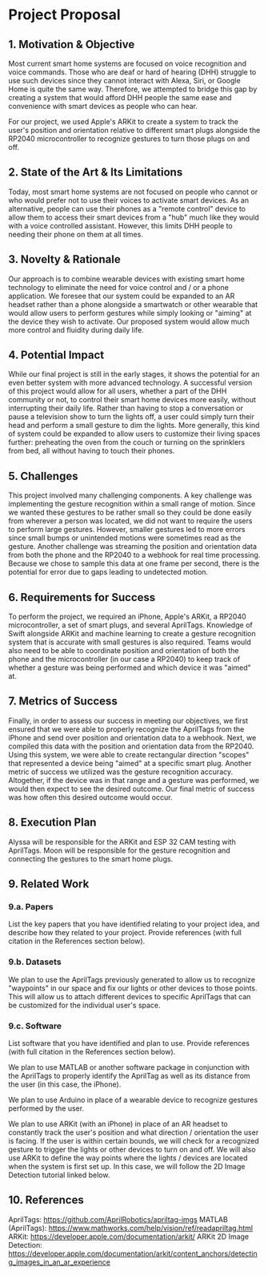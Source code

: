 # Project Proposal

## 1. Motivation & Objective

Most current smart home systems are focused on voice recognition and voice commands.  Those who are deaf or hard of hearing (DHH) struggle to use such devices since they cannot interact with Alexa, Siri, or Google Home is quite the same way.  Therefore, we attempted to bridge this gap by creating a system that would afford DHH people the same ease and convenience with smart devices as people who can hear.  

For our project, we used Apple's ARKit to create a system to track the user's position and orientation relative to different smart plugs alongside the RP2040 microcontroller to recognize gestures to turn those plugs on and off.


## 2. State of the Art & Its Limitations

Today, most smart home systems are not focused on people who cannot or who would prefer not to use their voices to activate smart devices.  As an alternative, people can use their phones as a "remote control" device to allow them to access their smart devices from a "hub" much like they would with a voice controlled assistant.  However, this limits DHH people to needing their phone on them at all times.   


## 3. Novelty & Rationale

Our approach is to combine wearable devices with existing smart home technology to eliminate the need for voice control and / or a phone application.  We foresee that our system could be expanded to an AR headset rather than a phone alongside a smartwatch or other wearable that would allow users to perform gestures while simply looking or "aiming" at the device they wish to activate.  Our proposed system would allow much more control and fluidity during daily life.


## 4. Potential Impact

While our final project is still in the early stages, it shows the potential for an even better system with more advanced technology.  A successful version of this project would allow for all users, whether a part of the DHH community or not, to control their smart home devices more easily, without interrupting their daily life.  Rather than having to stop a conversation or pause a television show to turn the lights off, a user could simply turn their head and perform a small gesture to dim the lights.  More generally, this kind of system could be expanded to allow users to customize their living spaces further: preheating the oven from the couch or turning on the sprinklers from bed, all without having to touch their phones. 


## 5. Challenges

This project involved many challenging components.  A key challenge was implementing the gesture recognition within a small range of motion.  Since we wanted these gestures to be rather small so they could be done easily from wherever a person was located, we did not want to require the users to perform large gestures.  However, smaller gestures led to more errors since small bumps or unintended motions were sometimes read as the gesture.  Another challenge was streaming the position and orientation data from both the phone and the RP2040 to a webhook for real time processing.  Because we chose to sample this data at one frame per second, there is the potential for error due to gaps leading to undetected motion.


## 6. Requirements for Success

To perform the project, we required an iPhone, Apple's ARKit, a RP2040 microcontroller, a set of smart plugs, and several AprilTags.  Knowledge of Swift alongside ARKit and machine learning to create a gesture recognition system that is accurate with small gestures is also required.  Teams would also need to be able to coordinate position and orientation of both the phone and the microcontroller (in our case a RP2040) to keep track of whether a gesture was being performed and which device it was "aimed" at.


## 7. Metrics of Success

Finally, in order to assess our success in meeting our objectives, we first ensured that we were able to properly recognize the AprilTags from the iPhone and send over position and orientation data to a webhook. Next, we compiled this data with the position and orientation data from the RP2040.  Using this system, we were able to create rectangular direction "scopes" that represented a device being "aimed" at a specific smart plug.  Another metric of success we utilized was the gesture recognition accuracy.  Altogether, if the device was in that range and a gesture was performed, we would then expect to see the desired outcome.  Our final metric of success was how often this desired outcome would occur.  


## 8. Execution Plan

Alyssa will be responsible for the ARKit and ESP 32 CAM testing with AprilTags.  Moon will be responsible for the gesture recognition and connecting the gestures to the smart home plugs.  


## 9. Related Work

### 9.a. Papers

List the key papers that you have identified relating to your project idea, and describe how they related to your project. Provide references (with full citation in the References section below).

### 9.b. Datasets

We plan to use the AprilTags previously generated to allow us to recognize "waypoints" in our space and fix our lights or other devices to those points.  This will allow us to attach different devices to specific AprilTags that can be customized for the individual user's space. 


### 9.c. Software

List software that you have identified and plan to use. Provide references (with full citation in the References section below).

We plan to use MATLAB or another software package in conjunction with the AprilTags to properly identify the AprilTag as well as its distance from the user (in this case, the iPhone).

We plan to use Arduino in place of a wearable device to recognize gestures performed by the user. 

We plan to use ARKit (with an iPhone) in place of an AR headset to constantly track the user's position and what direction / orientation the user is facing.  If the user is within certain bounds, we will check for a recognized gesture to trigger the lights or other devices to turn on and off.  We will also use ARKit to define the way points where the lights / devices are located when the system is first set up.  In this case, we will follow the 2D Image Detection tutorial linked below. 

## 10. References

AprilTags: https://github.com/AprilRobotics/apriltag-imgs
MATLAB (AprilTags): https://www.mathworks.com/help/vision/ref/readapriltag.html
ARKit: https://developer.apple.com/documentation/arkit/
ARKit 2D Image Detection: https://developer.apple.com/documentation/arkit/content_anchors/detecting_images_in_an_ar_experience


